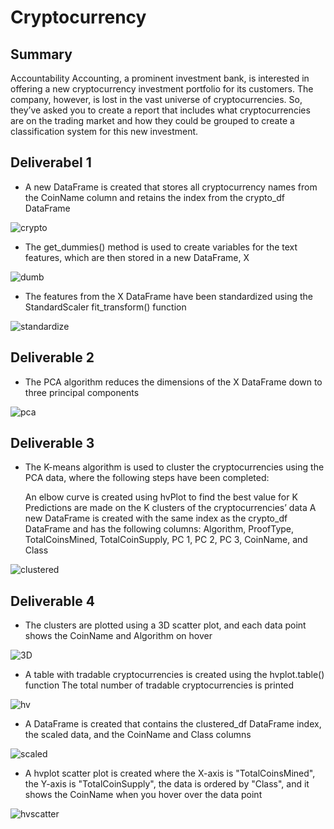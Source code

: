 # Cryptocurrency
## Summary
Accountability Accounting, a prominent investment bank, is interested in offering a new cryptocurrency investment portfolio for its customers. The company, however, is lost in the vast universe of cryptocurrencies. So, they’ve asked you to create a report that includes what cryptocurrencies are on the trading market and how they could be grouped to create a classification system for this new investment.

## Deliverabel 1

* A new DataFrame is created that stores all cryptocurrency names from the CoinName column and retains the index from the crypto_df DataFrame 

![crypto](Resources/crypto_df.png)

* The get_dummies() method is used to create variables for the text features, which are then stored in a new DataFrame, X 

![dumb](Resources/get_dummies.png)

* The features from the X DataFrame have been standardized using the StandardScaler fit_transform() function 

![standardize](Resources/standardscaler.png)

## Deliverable 2

* The PCA algorithm reduces the dimensions of the X DataFrame down to three principal components

![pca](Resources/pca.png)

## Deliverable 3

* The K-means algorithm is used to cluster the cryptocurrencies using the PCA data, where the following steps have been completed:

    An elbow curve is created using hvPlot to find the best value for K 
    Predictions are made on the K clusters of the cryptocurrencies’ data 
    A new DataFrame is created with the same index as the crypto_df DataFrame and has the following columns: Algorithm, ProofType, TotalCoinsMined, TotalCoinSupply, PC 1, PC 2, PC 3, CoinName, and Class 

![clustered](Resources/clustered_df.png)

## Deliverable 4

* The clusters are plotted using a 3D scatter plot, and each data point shows the CoinName and Algorithm on hover

![3D](Resources/scatter_plot.png)

* A table with tradable cryptocurrencies is created using the hvplot.table() function 
The total number of tradable cryptocurrencies is printed 

![hv](Resources/hvplot.png)


* A DataFrame is created that contains the clustered_df DataFrame index, the scaled data, and the CoinName and Class columns 

![scaled](Resources/plot_df.png)


* A hvplot scatter plot is created where the X-axis is "TotalCoinsMined", the Y-axis is "TotalCoinSupply", the data is ordered by "Class", and it shows the CoinName when you hover over the data point

![hvscatter](Resources/hv.scatter.png)
